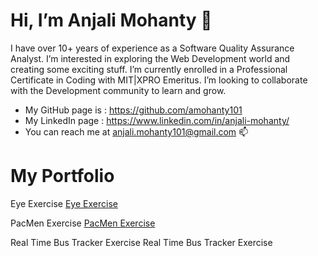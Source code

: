 #  Hi, I’m Anjali Mohanty 👋

I have over 10+ years of experience as a Software Quality Assurance Analyst. I’m interested in exploring the Web Development world and creating some exciting stuff.
I’m currently enrolled in a Professional Certificate in Coding with MIT|XPRO Emeritus. I’m looking to collaborate with the Development community to learn and grow.

- My GitHub page is :  https://github.com/amohanty101
- My LinkedIn page :   https://www.linkedin.com/in/anjali-mohanty/
- You can reach me at anjali.mohanty101@gmail.com 📫

# My Portfolio
 Eye Exercise
<a href ="https://amohanty101.github.io/Eye-Movement-Excercise/">Eye Exercise</a>

PacMen Exercise
<a href ="https://amohanty101.github.io/PacMen-Exercise/">PacMen Exercise</a>
 
 Real Time Bus Tracker Exercise
<a heref = "https://amohanty101.github.io/Real-Time-Bus-Tracker/">Real Time Bus Tracker Exercise</a>


<!---
amohanty101/amohanty101 is a ✨ special ✨ repository because its `README.md` (this file) appears on your GitHub profile.
You can click the Preview link to take a look at your changes.
--->
